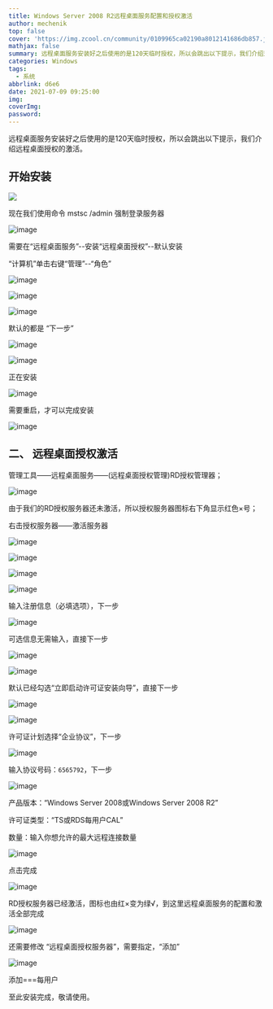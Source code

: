 ```yaml
---
title: Windows Server 2008 R2远程桌面服务配置和授权激活
author: mechenik
top: false
cover: 'https://img.zcool.cn/community/0109965ca02190a8012141686db857.jpg'
mathjax: false
summary: 远程桌面服务安装好之后使用的是120天临时授权，所以会跳出以下提示，我们介绍远程桌面授权的激活。
categories: Windows
tags:
  - 系统
abbrlink: d6e6
date: 2021-07-09 09:25:00
img:
coverImg:
password:
---
```


远程桌面服务安装好之后使用的是120天临时授权，所以会跳出以下提示，我们介绍远程桌面授权的激活。

## 开始安装


![](https://cdn.jsdelivr.net/gh/mechenik/imgpt1080@master/images/image.1j74912g8rpc.png)

现在我们使用命令 mstsc /admin 强制登录服务器

![image](https://cdn.jsdelivr.net/gh/mechenik/imgpt1080@master/images/image.1k8tves0mrz4.png)

需要在“远程桌面服务”--安装“远程桌面授权”--默认安装

“计算机”单击右键“管理”--“角色”

![image](https://cdn.jsdelivr.net/gh/mechenik/imgpt1080@master/images/image.2butnsjwwbr4.png)

![image](https://cdn.jsdelivr.net/gh/mechenik/imgpt1080@master/images/image.5bgsi1ct53k0.png)

![image](https://cdn.jsdelivr.net/gh/mechenik/imgpt1080@master/images/image.6b5ufnnst6c0.png)

默认的都是 “下一步”

![image](https://cdn.jsdelivr.net/gh/mechenik/imgpt1080@master/images/image.65mjyc0u4yg0.png)

![image](https://cdn.jsdelivr.net/gh/mechenik/imgpt1080@master/images/image.4ddxhjkhu9u0.png)

正在安装

![image](https://cdn.jsdelivr.net/gh/mechenik/imgpt1080@master/images/image.2f96mr9ra3r.png)

需要重启，才可以完成安装

![image](https://cdn.jsdelivr.net/gh/mechenik/imgpt1080@master/images/image.54m8k85quec0.png)

## 二、 远程桌面授权激活

管理工具——远程桌面服务——(远程桌面授权管理)RD授权管理器；

![image](https://cdn.jsdelivr.net/gh/mechenik/imgpt1080@master/images/image.5y1wo1mst2k0.png)

由于我们的RD授权服务器还未激活，所以授权服务器图标右下角显示红色×号；

右击授权服务器——激活服务器

![image](https://cdn.jsdelivr.net/gh/mechenik/imgpt1080@master/images/image.5zat1wpp43w0.png)

![image](https://cdn.jsdelivr.net/gh/mechenik/imgpt1080@master/images/image.6nrdcbjqy6g0.png)

![image](https://cdn.jsdelivr.net/gh/mechenik/imgpt1080@master/images/image.1wucs2nyty8w.png)

![image](https://cdn.jsdelivr.net/gh/mechenik/imgpt1080@master/images/image.1hhocsn4hups.png)

输入注册信息（必填选项），下一步

![image](https://cdn.jsdelivr.net/gh/mechenik/imgpt1080@master/images/image.137zmti5zzsg.png)

可选信息无需输入，直接下一步

![image](https://cdn.jsdelivr.net/gh/mechenik/imgpt1080@master/images/image.2fy82zm34olc.png)

![image](https://cdn.jsdelivr.net/gh/mechenik/imgpt1080@master/images/image.4t5rsntqpgu0.png)

默认已经勾选“立即启动许可证安装向导”，直接下一步

![image](https://cdn.jsdelivr.net/gh/mechenik/imgpt1080@master/images/image.6yb8t6vgy3k0.png)

![image](https://cdn.jsdelivr.net/gh/mechenik/imgpt1080@master/images/image.6zoa2nah5z40.png)

许可证计划选择“企业协议”，下一步

![image](https://cdn.jsdelivr.net/gh/mechenik/imgpt1080@master/images/image.1k4sjfdmrm3k.png)

输入协议号码：```6565792```，下一步

![image](https://cdn.jsdelivr.net/gh/mechenik/imgpt1080@master/images/image.29d4fobudce8.png)

产品版本：“Windows Server 2008或Windows Server 2008 R2”

许可证类型：“TS或RDS每用户CAL”

数量：输入你想允许的最大远程连接数量

![image](https://cdn.jsdelivr.net/gh/mechenik/imgpt1080@master/images/image.5k3jl57ac8k0.png)

点击完成

![image](https://cdn.jsdelivr.net/gh/mechenik/imgpt1080@master/images/image.3q5h84bm2p60.png)

RD授权服务器已经激活，图标也由红×变为绿√，到这里远程桌面服务的配置和激活全部完成

![image](https://cdn.jsdelivr.net/gh/mechenik/imgpt1080@master/images/image.2ku2xacfpk80.png)

还需要修改  “远程桌面授权服务器”，需要指定，“添加”

![image](https://cdn.jsdelivr.net/gh/mechenik/imgpt1080@master/images/image.423yo71t5iu0.png)

添加===每用户

至此安装完成，敬请使用。